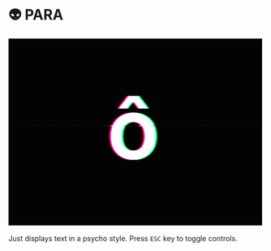 # :alien: PARA

![Screenshot](images/screenshot.png?raw=true)

Just displays text in a psycho style. Press `ESC` key to toggle controls.
